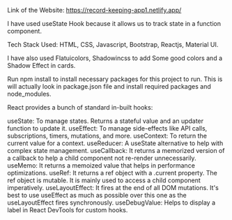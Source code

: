 Link of the Website: https://record-keeping-app1.netlify.app/

I have used useState Hook because it allows us to track state in a function component.

Tech Stack Used: HTML, CSS, Javascript, Bootstrap, Reactjs, Material UI.

I have also used Flatuicolors, Shadowincss to add Some good colors and a Shadow Effect in cards.


Run npm install to install necessary packages for this project to run.
This is will actually look in package.json file and install required packages and node_modules.




React provides a bunch of standard in-built hooks:

useState: To manage states. Returns a stateful value and an updater function to update it.
useEffect: To manage side-effects like API calls, subscriptions, timers, mutations, and more.
useContext: To return the current value for a context.
useReducer: A useState alternative to help with complex state management.
useCallback: It returns a memorized version of a callback to help a child component not re-render unnecessarily.
useMemo: It returns a memoized value that helps in performance optimizations.
useRef: It returns a ref object with a .current property. The ref object is mutable. It is mainly used to access a child component imperatively.
useLayoutEffect: It fires at the end of all DOM mutations. It's best to use useEffect as much as possible over this one as the useLayoutEffect fires synchronously.
useDebugValue: Helps to display a label in React DevTools for custom hooks.

